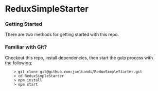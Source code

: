 # ReduxSimpleStarter


### Getting Started

There are two methods for getting started with this repo.

### Familiar with Git?
Checkout this repo, install dependencies, then start the gulp process with the following:

```
	> git clone git@github.com:joelbandi/ReduxSimpleStarter.git
	> cd ReduxSimpleStarter
	> npm install
	> npm start
```
